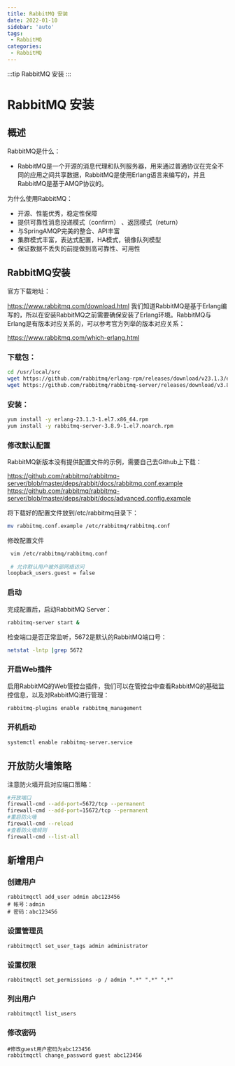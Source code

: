 ```yaml
---
title: RabbitMQ 安装
date: 2022-01-10
sidebar: 'auto'
tags:
 - RabbitMQ
categories:
 - RabbitMQ
---
```


:::tip
RabbitMQ 安装
:::
# RabbitMQ 安装

## 概述

RabbitMQ是什么：

- RabbitMQ是一个开源的消息代理和队列服务器，用来通过普通协议在完全不同的应用之间共享数据，RabbitMQ是使用Erlang语言来编写的，并且RabbitMQ是基于AMQP协议的。

为什么使用RabbitMQ：

- 开源、性能优秀，稳定性保障
- 提供可靠性消息投递模式（confirm） 、返回模式（return）
- 与SpringAMQP完美的整合、API丰富
- 集群模式丰富，表达式配置，HA模式，镜像队列模型
- 保证数据不丢失的前提做到高可靠性、可用性

## RabbitMQ安装

官方下载地址：

 https://www.rabbitmq.com/download.html
我们知道RabbitMQ是基于Erlang编写的，所以在安装RabbitMQ之前需要确保安装了Erlang环境。RabbitMQ与Erlang是有版本对应关系的，可以参考官方列举的版本对应关系：

 https://www.rabbitmq.com/which-erlang.html

### 下载包：

```bash
cd /usr/local/src
wget https://github.com/rabbitmq/erlang-rpm/releases/download/v23.1.3/erlang-23.1.3-1.el7.x86_64.rpm
wget https://github.com/rabbitmq/rabbitmq-server/releases/download/v3.8.9/rabbitmq-server-3.8.9-1.el7.noarch.rpm

```

### 安装：

```bash
yum install -y erlang-23.1.3-1.el7.x86_64.rpm
yum install -y rabbitmq-server-3.8.9-1.el7.noarch.rpm
```

### 修改默认配置

RabbitMQ新版本没有提供配置文件的示例，需要自己去Github上下载：

 https://github.com/rabbitmq/rabbitmq-server/blob/master/deps/rabbit/docs/rabbitmq.conf.example
 https://github.com/rabbitmq/rabbitmq-server/blob/master/deps/rabbit/docs/advanced.config.example

将下载好的配置文件放到/etc/rabbitmq目录下：

```bash
mv rabbitmq.conf.example /etc/rabbitmq/rabbitmq.conf
```

修改配置文件

```bash
 vim /etc/rabbitmq/rabbitmq.conf
 
 # 允许默认用户被外部网络访问
loopback_users.guest = false
```

### 启动

完成配置后，启动RabbitMQ Server：

```bash
rabbitmq-server start &
```

检查端口是否正常监听，5672是默认的RabbitMQ端口号：

```bash
netstat -lntp |grep 5672
```

### 开启Web插件

启用RabbitMQ的Web管控台插件，我们可以在管控台中查看RabbitMQ的基础监控信息，以及对RabbitMQ进行管理：

```bash
rabbitmq-plugins enable rabbitmq_management
```

### 开机启动

```bash
systemctl enable rabbitmq-server.service
```



## 开放防火墙策略

注意防火墙开启对应端口策略：

```bash
#开放端口
firewall-cmd --add-port=5672/tcp --permanent
firewall-cmd --add-port=15672/tcp --permanent
#重启防火墙
firewall-cmd --reload
#查看防火墙规则
firewall-cmd --list-all
```

## 新增用户

### 创建用户

```
rabbitmqctl add_user admin abc123456
# 帐号：admin
# 密码：abc123456
```

### 设置管理员

```
rabbitmqctl set_user_tags admin administrator
```

### 设置权限

```
rabbitmqctl set_permissions -p / admin ".*" ".*" ".*"
```

### 列出用户

```
rabbitmqctl list_users
```

### 修改密码

```
#修改guest用户密码为abc123456
rabbitmqctl change_password guest abc123456
```
